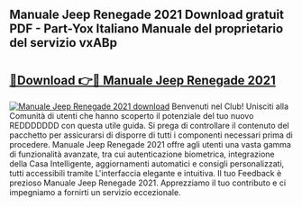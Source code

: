 ## Manuale Jeep Renegade 2021 Download gratuit PDF - Part-Yox Italiano Manuale del proprietario del servizio vxABp

# <h2><a href="http://dfgrd19.blite.top/?on=Manuale+Jeep+Renegade+2021">🔗Download 👉🔴 Manuale Jeep Renegade 2021</a></h2>

[![Manuale Jeep Renegade 2021 download](https://i.imgur.com/lujVjoI.png)](http://dfgrd19.blite.top/?on=Manuale+Jeep+Renegade+2021)
Benvenuti nel Club! Unisciti alla Comunità di utenti che hanno scoperto il potenziale del tuo nuovo REDDDDDDD con questa utile guida. Si prega di controllare il contenuto del pacchetto per assicurarsi di disporre di tutti i componenti necessari prima di procedere. Manuale Jeep Renegade 2021 offre agli utenti una vasta gamma di funzionalità avanzate, tra cui autenticazione biometrica, integrazione della Casa Intelligente, aggiornamenti automatici e consigli personalizzati, tutti accessibili tramite L'interfaccia elegante e intuitiva. Il tuo Feedback è prezioso Manuale Jeep Renegade 2021. Apprezziamo il tuo contributo e ci impegniamo a fornirti un servizio eccezionale.
